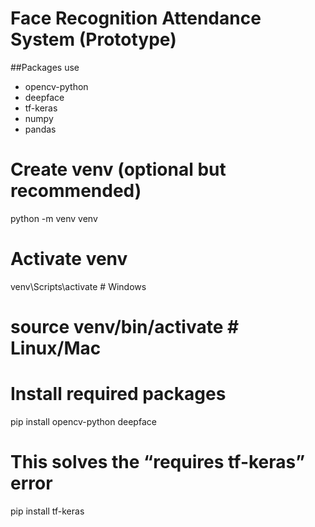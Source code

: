 # Face Recognition Attendance System (Prototype)

##Packages use

- opencv-python
- deepface
- tf-keras
- numpy
- pandas

# Create venv (optional but recommended)
python -m venv venv
# Activate venv
venv\Scripts\activate  # Windows
# source venv/bin/activate  # Linux/Mac

# Install required packages
pip install opencv-python deepface

# This solves the “requires tf-keras” error
pip install tf-keras

